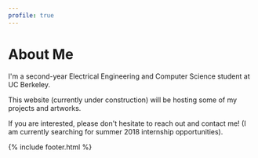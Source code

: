 ```yaml
---
profile: true
---
```

About Me
=========

I'm a second-year Electrical Engineering and Computer Science student at UC Berkeley.

This website (currently under construction) will be hosting some of my projects and artworks.

If you are interested, please don't hesitate to reach out and contact me! (I am currently searching for summer 2018 internship opportunities).

{% include footer.html %}